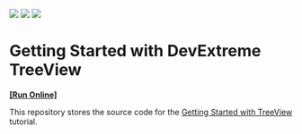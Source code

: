 <!-- default badges list -->
![](https://img.shields.io/endpoint?url=https://codecentral.devexpress.com/api/v1/VersionRange/384383953/20.2.3%2B)
[![](https://img.shields.io/badge/Open_in_DevExpress_Support_Center-FF7200?style=flat-square&logo=DevExpress&logoColor=white)](https://supportcenter.devexpress.com/ticket/details/T1013104)
[![](https://img.shields.io/badge/📖_How_to_use_DevExpress_Examples-e9f6fc?style=flat-square)](https://docs.devexpress.com/GeneralInformation/403183)
<!-- default badges end -->
# Getting Started with DevExtreme TreeView
<!-- run online -->
**[[Run Online]](https://codecentral.devexpress.com/384383953/)**
<!-- run online end -->

This repository stores the source code for the [Getting Started with TreeView](https://js.devexpress.com/Documentation/Guide/UI_Components/TreeView/Getting_Started_with_TreeView/) tutorial.
